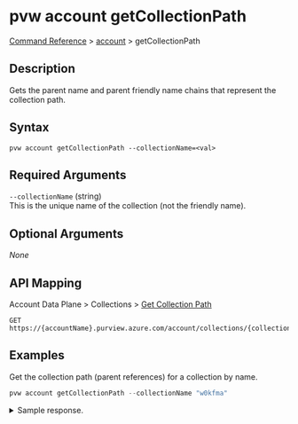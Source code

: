 # pvw account getCollectionPath
[Command Reference](../../../README.md#command-reference) > [account](./main.md) > getCollectionPath

## Description
Gets the parent name and parent friendly name chains that represent the collection path.

## Syntax
```
pvw account getCollectionPath --collectionName=<val>
```

## Required Arguments
`--collectionName` (string)  
This is the unique name of the collection (not the friendly name).

## Optional Arguments
*None*

## API Mapping
Account Data Plane > Collections > [Get Collection Path](https://docs.microsoft.com/en-us/rest/api/purview/accountdataplane/collections/get-collection-path)
```
GET https://{accountName}.purview.azure.com/account/collections/{collectionName}/getCollectionPath
```

## Examples
Get the collection path (parent references) for a collection by name.
```powershell
pvw account getCollectionPath --collectionName "w0kfma"
```

<details><summary>Sample response.</summary>
<p>

```json
{
    "parentFriendlyNameChain": [
        "Root Collection Friendly Name",
        "Social"
    ],
    "parentNameChain": [
        "esg-26fa7f24-pv",
        "6b93rz"
    ]
}
```
</p>
</details>
